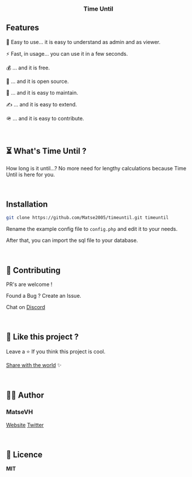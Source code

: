 <!-- tag line -->
<h3 align='center'> Time Until </h3>

## Features

🤙 Easy to use... it is easy to understand as admin and as viewer.

⚡ Fast, in usage... you can use it in a few seconds.

💰 ... and it is free.

📖 ... and it is open source.

🚧 ... and it is easy to maintain.

✍️ ... and it is easy to extend.

🪖 ... and it is easy to contribute.

<br/>

## ⏳ What's Time Until ?

How long is it until...? No more need for lengthy calculations because Time Until is here for you.

<br/>

## Installation

```bash
git clone https://github.com/Matse2005/timeuntil.git timeuntil
```

Rename the example config file to `config.php` and edit it to your needs.

After that, you can import the sql file to your database.

<br/>

## 💙 Contributing

PR's are welcome !

Found a Bug ? Create an Issue.

Chat on [Discord](https://discord.gg/GPbRMjncQT)

<br/>

## 💖 Like this project ?

Leave a ⭐ If you think this project is cool.

[Share with the world](https://twitter.com/intent/tweet?url=https%3A%2F%2Fgithub.com%2Fmatse2005%2Ftimeuntil&via=MatseVH&text=How%20long%20is%20it%20until...?%20No%20more%20need%20for%20lengthy%20calculations%20because%20Time%20Until%20is%20here%20for%20you.&hashtags=TimeUntil) ✨

<br/>

## 👨‍💻 Author

### MatseVH

[Website](https://twitter.com/matsevh "MatseVH")
[Twitter](https://twitter.com/matsevh "MatseVH")

<br/>

## 🍁 Licence

**MIT**
